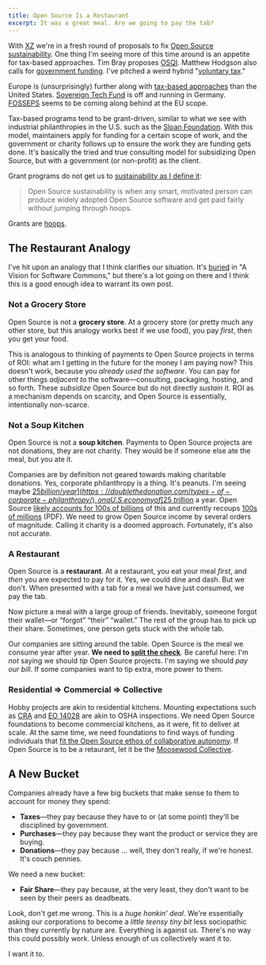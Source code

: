 ```yaml
---
title: Open Source Is a Restaurant
excerpt: It was a great meal. Are we going to pay the tab?
---
```


With [XZ](https://research.swtch.com/xz-timeline) we're in a fresh round of
proposals to fix [Open Source
sustainability](/2024/the-open-source-sustainability-crisis/).
One thing I'm seeing more of this time around is an appetite for tax-based
approaches. Tim Bray proposes
[OSQI](https://www.tbray.org/ongoing/When/202x/2024/04/01/OSQI). Matthew Hodgson also
calls for [government
funding](https://matrix.org/blog/2024/04/open-source-publicly-funded-service/).
I've pitched a weird hybrid "[voluntary
tax](/2024/a-vision-for-software-commons/)."

Europe is (unsurprisingly) further along with [tax-based
approaches](https://openfuture.eu/policies-for-the-digital-commons/public-digital-infrastructure-fund/)
than the United States. [Sovereign Tech
Fund](https://www.sovereigntechfund.de/) is off and running in Germany.
[FOSSEPS](https://joinup.ec.europa.eu/collection/fosseps/news/funding-sustainability)
seems to be coming along behind at the EU scope.

Tax-based programs tend to be grant-driven, similar to what we see with
industrial philanthropies in the U.S. such as the [Sloan
Foundation](https://sloan.org/programs/digital-technology). With this model,
maintainers apply for funding for a certain scope of work, and the government
or charity follows up to ensure the work they are funding gets done. It's
basically the tried and true consulting model for subsidizing Open Source, but
with a government (or non-profit) as the client.

Grant programs do not get us
to [sustainability as I define it](/2024/the-open-source-sustainability-crisis/#what-is-open-source-sustainability):

> Open Source sustainability is when any smart, motivated person can produce
> widely adopted Open Source software and get paid fairly without jumping
> through hoops.

Grants are [hoops](https://openpath.chadwhitacre.com/2024/the-open-source-sustainability-crisis/#whats-wrong-with-hoops).

## The Restaurant Analogy

I've hit upon an analogy that I think clarifies our situation. It's
[buried](/2024/a-vision-for-software-commons/#the-restaurant-analogy) in "A
Vision for Software Commons," but there's a lot going on there and I think this
is a good enough idea to warrant its own post.

### Not a Grocery Store

Open Source is not a <b>grocery store</b>. At a grocery store (or pretty much
any other store, but this analogy works best if we use food), you pay _first_,
then you get your food.

This is analogous to thinking of payments to Open Source projects in terms of
ROI: what am I getting in the future for the money I am paying now? This
doesn't work, because you _already used the software_. You can pay for other
things _adjacent to_ the software—consulting, packaging, hosting, and so forth.
These _subsidize_ Open Source but do not directly _sustain_ it. ROI as a
mechanism depends on scarcity, and Open Source is essentially, intentionally
non-scarce.

### Not a Soup Kitchen

Open Source is not a <b>soup kitchen</b>. Payments to Open Source projects are
not donations, they are not charity. They would be if someone else ate the
meal, but you ate it.

Companies are by definition not geared towards making charitable
donations. Yes, corporate philanthropy is a thing. It's peanuts. I'm seeing
maybe [$25
billion/year](https://doublethedonation.com/types-of-corporate-philanthropy/),
on a U.S. economy of [$25 _trillion_](https://www.google.com/search?q=us+gdp) a
year. Open Source [likely accounts for 100s of
billions](https://gratipay.news/open-source-captures-almost-none-of-the-value-it-creates-9015eb7e293e)
of this and currently recoups [100s of
millions](https://fosdem.org/2024/events/attachments/fosdem-2024-2751-the-state-of-funding-free-open-source-software/slides/22659/State_of_FOSS_Funding_FOSDEM_2024_IQwHRvb.pdf)
(PDF). We need to grow Open Source income by several orders of magnitude.
Calling it charity is a doomed approach. Fortunately, it's also not accurate.

### A Restaurant

Open Source is a <b>restaurant</b>. At a restaurant, you eat your meal _first_,
and _then_ you are expected to pay for it. Yes, we could dine and dash. But we
don't. When presented with a tab for a meal we have just consumed, we pay
the tab.

Now picture a meal with a large group of friends. Inevitably, someone forgot
their wallet—or &ldquo;forgot&rdquo; &ldquo;their&rdquo; &ldquo;wallet.&rdquo;
The rest of the group has to pick up their share. Sometimes, one person gets
stuck with the whole tab.

Our companies are sitting around the table. Open Source is the meal we consume
year after year. **We need to [split the
check](/2024/a-vision-for-software-commons/#splitting-the-check-with-a-fair-share)**.
Be careful here: I'm _not_ saying we should _tip_ Open Source projects. I'm saying
we should _pay our bill_. If some companies want to tip extra, more power to them.

### Residential ⇒ Commercial ⇒ Collective

Hobby projects are akin to residential kitchens. Mounting expectations such as
[CRA](https://digital-strategy.ec.europa.eu/en/library/cyber-resilience-act)
and [EO
14028](https://www.nist.gov/itl/executive-order-14028-improving-nations-cybersecurity)
are akin to OSHA inspections. We need Open Source foundations to
become commercial kitchens, as it were, fit to deliver at scale. At the same
time, we need foundations to find ways of funding individuals that [fit the
Open Source ethos of collaborative
autonomy](/2024/a-vision-for-software-commons/#the-heart-of-open-source). If
Open Source is to be a retaurant, let it be the [Moosewood
Collective](https://en.wikipedia.org/wiki/Moosewood_Restaurant).

## A New Bucket

Companies already have a few big buckets that make sense to them to
account for money they spend:

- <b>Taxes</b>—they pay because they have to or (at some point) they'll be disciplined by government.
- <b>Purchases</b>—they pay because they want the product or service they are buying.
- <b>Donations</b>—they pay because ... well, they don't really, if we're honest. It's couch pennies.

We need a new bucket:

- <b>Fair Share</b>—they pay because, at the very least, they don't want to be
  seen by their peers as deadbeats.

Look, don't get me wrong. This is a _huge honkin' deal_. We're essentially
asking our corporations to become a _little teensy tiny bit_ less sociopathic than they
currently by nature are. Everything is against us. There's no way this could
possibly work. Unless enough of us collectively want it to.

I want it to.
